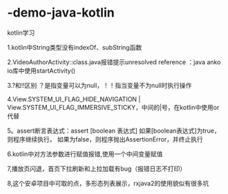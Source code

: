 # -demo-java-kotlin
kotlin学习


1.kotlin中String类型没有indexOf、subString函数

2.VideoAuthorActivity::class.java报错提示unresolved reference ：java
anko io库中使用startActivity<MainActivity>()

3.?和!!区别
？是指变量可以为null，！！指当变量不为null时执行操作

4.View.SYSTEM_UI_FLAG_HIDE_NAVIGATION | View.SYSTEM_UI_FLAG_IMMERSIVE_STICKY，中间的|号，在kotlin中使用or代替

5。assert断言表达式：assert [boolean 表达式]
如果[boolean表达式]为true，则程序继续执行。
如果为false，则程序抛出AssertionError，并终止执行

6.kotlin中对方法参数进行赋值报错,使用一个中间变量赋值

7,播放页闪退，首页下拉刷新和上拉加载有bug（报错日志不打印）

8,这个安卓项目中可取的点，多形态列表展示，rxjava2的使用貌似有很多坑